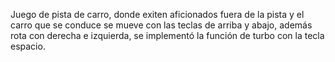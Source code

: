 Juego de pista de carro, donde exiten aficionados fuera de la pista y el carro que se conduce se mueve con las teclas de arriba y abajo, además rota con derecha e izquierda, se implementó la función de turbo con la tecla espacio.

